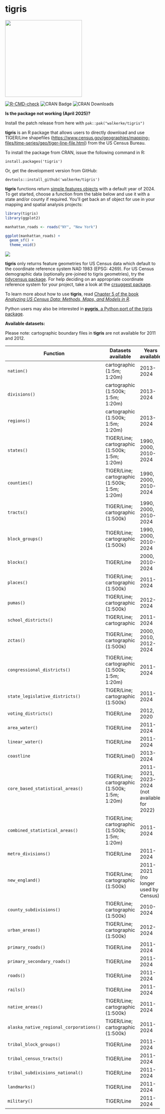 # tigris

<img src=tools/readme/tigris_sticker.png width="250">

[![R-CMD-check](https://github.com/walkerke/tigris/actions/workflows/R-CMD-check.yaml/badge.svg)](https://github.com/walkerke/tigris/actions/workflows/R-CMD-check.yaml) ![CRAN Badge](http://www.r-pkg.org/badges/version/tigris)  ![CRAN Downloads](http://cranlogs.r-pkg.org/badges/tigris)

__Is the package not working (April 2025)?__

Install the patch release from here with `pak::pak("walkerke/tigris")`

__tigris__ is an R package that allows users to directly download and use TIGER/Line shapefiles (<https://www.census.gov/geographies/mapping-files/time-series/geo/tiger-line-file.html>) from the US Census Bureau.  

To install the package from CRAN, issue the following command in R: 

```
install.packages('tigris')
```

Or, get the development version from GitHub: 

```
devtools::install_github('walkerke/tigris')
```

__tigris__ functions return [simple features objects](https://r-spatial.github.io/sf/) with a default year of 2024.  To get started, choose a function from the table below and use it with a state and/or county if required. You'll get back an sf object for use in your mapping and spatial analysis projects: 

```r
library(tigris)
library(ggplot2)

manhattan_roads <- roads("NY", "New York")

ggplot(manhattan_roads) + 
  geom_sf() + 
  theme_void()
```

<img src=tools/readme/ny_roads.png>

__tigris__ only returns feature geometries for US Census data which default to the coordinate reference system NAD 1983 (EPSG: 4269). For US Census demographic data (optionally pre-joined to tigris geometries), try the [tidycensus package](https://walker-data.com/tidycensus/).  For help deciding on an appropriate coordinate reference system for your project, take a look at the [crsuggest package](https://github.com/walkerke/crsuggest).  

To learn more about how to use __tigris__, read [Chapter 5 of the book _Analyzing US Census Data: Methods, Maps, and Models in R_](https://walker-data.com/census-r/census-geographic-data-and-applications-in-r.html). 

Python users may also be interested in [__pygris__, a Python port of the tigris package](https://walker-data.com/pygris/).  

__Available datasets:__

Please note: cartographic boundary files in __tigris__ are not available for 2011 and 2012.  

| Function | Datasets available | Years available |
|------------------------------------------|------------------------------------------------|------------------------------|
| `nation()` | cartographic (1:5m; 1:20m) | 2013-2024 |
| `divisions()` | cartographic (1:500k; 1:5m; 1:20m) | 2013-2024 |
| `regions()` | cartographic (1:500k; 1:5m; 1:20m) | 2013-2024 |
| `states()` | TIGER/Line; cartographic (1:500k; 1:5m; 1:20m) | 1990, 2000, 2010-2024 |
| `counties()` | TIGER/Line; cartographic (1:500k; 1:5m; 1:20m) | 1990, 2000, 2010-2024 |
| `tracts()` | TIGER/Line; cartographic (1:500k) | 1990, 2000, 2010-2024 |
| `block_groups()` | TIGER/Line; cartographic (1:500k) | 1990, 2000, 2010-2024 |
| `blocks()` | TIGER/Line | 2000, 2010-2024 |
| `places()` | TIGER/Line; cartographic (1:500k) | 2011-2024 |
| `pumas()` | TIGER/Line; cartographic (1:500k) | 2012-2024 |
| `school_districts()` | TIGER/Line; cartographic | 2011-2024 |
| `zctas()` | TIGER/Line; cartographic (1:500k) | 2000, 2010, 2012-2024 |
| `congressional_districts()` | TIGER/Line; cartographic (1:500k; 1:5m; 1:20m) | 2011-2024 |
| `state_legislative_districts()` | TIGER/Line; cartographic (1:500k) | 2011-2024 |
| `voting_districts()` | TIGER/Line | 2012, 2020 |
| `area_water()` | TIGER/Line | 2011-2024 |
| `linear_water()` | TIGER/Line | 2011-2024 |
| `coastline` | TIGER/Line() | 2013-2024 |
| `core_based_statistical_areas()` | TIGER/Line; cartographic (1:500k; 1:5m; 1:20m) | 2011-2021, 2023-2024 (not available for 2022) |
| `combined_statistical_areas()` | TIGER/Line; cartographic (1:500k; 1:5m; 1:20m) | 2011-2024 |
| `metro_divisions()` | TIGER/Line | 2011-2024 |
| `new_england()` | TIGER/Line; cartographic (1:500k) | 2011-2021 (no longer used by Census) |
| `county_subdivisions()` | TIGER/Line; cartographic (1:500k) | 2010-2024 |
| `urban_areas()` | TIGER/Line; cartographic (1:500k) | 2012-2024 |
| `primary_roads()` | TIGER/Line | 2011-2024 |
| `primary_secondary_roads()` | TIGER/Line | 2011-2024 |
| `roads()` | TIGER/Line | 2011-2024 |
| `rails()` | TIGER/Line | 2011-2024 |
| `native_areas()` | TIGER/Line; cartographic (1:500k) | 2011-2024 |
| `alaska_native_regional_corporations()` | TIGER/Line; cartographic (1:500k) | 2011-2024 |
| `tribal_block_groups()` | TIGER/Line | 2011-2024 |
| `tribal_census_tracts()` | TIGER/Line | 2011-2024 |
| `tribal_subdivisions_national()` | TIGER/Line | 2011-2024 |
| `landmarks()` | TIGER/Line | 2011-2024 |
| `military()` | TIGER/Line | 2011-2024 |




 
